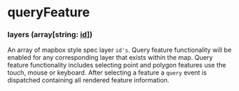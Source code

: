 # queryFeature

### layers  (**array[string: [id](https://maplibre.org/maplibre-style-spec/layers/#id)]**)

An array of mapbox style spec layer `id's`. Query feature functionality will be enabled for any corresponding layer that exists within the map. Query feature functionality includes selecting point and polygon features use the touch, mouse or keyboard. After selecting a feature a `query` event is dispatched containing all rendered feature information.
